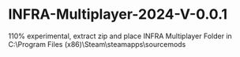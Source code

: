 # INFRA-Multiplayer-2024-V-0.0.1
110% experimental, extract zip and place INFRA Multiplayer Folder in C:\Program Files (x86)\Steam\steamapps\sourcemods

